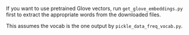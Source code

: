 If you want to use pretrained Glove vectors, run `get_glove_embeddings.py` first
to extract the appropriate words from the downloaded files.

This assumes the vocab is the one output by `pickle_data_freq_vocab.py`.
